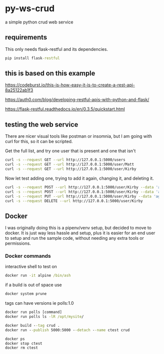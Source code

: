 # py-ws-crud

a simple python crud web service

## requirements

This only needs flask-restful and its dependencies.

```cmd
pip install flask-restful
```

## this is based on this example

<https://codeburst.io/this-is-how-easy-it-is-to-create-a-rest-api-8a25122ab1f3>

<https://auth0.com/blog/developing-restful-apis-with-python-and-flask/>

<https://flask-restful.readthedocs.io/en/0.3.5/quickstart.html>

## testing the web service

There are nicer visual tools like postman or insomnia, but I am going with curl for this, so it can be scripted.

Get the full list, and try one user that is present and one that isn't

```bash
curl -s --request GET --url http://127.0.0.1:5000/users
curl -s --request GET --url http://127.0.0.1:5000/user/Matt
curl -s --request GET --url http://127.0.0.1:5000/user/Kirby
```

Now let test adding one, trying to add it again, changing it, and deleting it.

```bash
curl -s --request POST --url http://127.0.0.1:5000/user/Kirby --data 'age=42&occupation=slacker'
curl -s --request POST --url http://127.0.0.1:5000/user/Kirby --data 'age=42&occupation=awesome dude'
curl -s --request PUT --url http://127.0.0.1:5000/user/Kirby --data 'age=42&occupation=awesome dude'
curl -s --request DELETE --url http://127.0.0.1:5000/user/Kirby
```

## Docker

I was originally doing this is a pipenv/venv setup, but 
decided to move to docker.  It is just way less hassle and 
setup, plus it is easier for an end user to setup and run 
the sample code, without needing any extra tools or 
permissions.

### Docker commands

interactive shell to test on
```cmd
docker run -it alpine /bin/ash
```

if a build is out of space use 
```cmd
docker system prune
```
tags can have versions ie polls:1.0

```cmd
docker run polls [command]
docker run polls ls -lR /opt/mysite/

docker build --tag crud .
docker run --publish 5000:5000 --detach --name ctest crud

docker ps
docker stop ctest
docker rm ctest
```